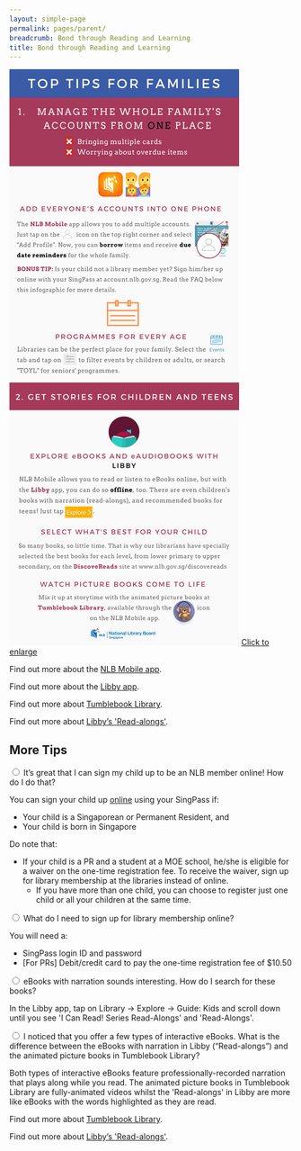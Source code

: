 ```yaml
---
layout: simple-page
permalink: pages/parent/
breadcrumb: Bond through Reading and Learning
title: Bond through Reading and Learning
---
```

<a href="/images/Parent_highres.png">![An infographic with tips on how to bond through reading and learning.](/images/Parent.png)</a>
<a href="/images/Parent_highres.png">Click to enlarge</a>

<html>

<head>
<meta name="viewport" content="width=device-width, initial-scale=1">

</head>

<body>

<p>Find out more about the <a href="/get-started-with/nlb-mobile/">NLB Mobile app</a>.</p>
<p>Find out more about the <a href="/get-started-with/Libby/">Libby app</a>.</p>
   <p>Find out more about <a href="https://www.tumblebooklibrary.com/Help.aspx">Tumblebook Library</a>.</p>
<p>Find out more about <a href="https://help.overdrive.com/en-us/1152.htm#thundercontent">Libby&rsquo;s 'Read-alongs'</a>.</p>
<h2>More Tips</h2>
<div class="acc-kontainer">          
	<div>
		<input type="radio" name="acc" id="acc1">
		<label for="acc1"><i></i> It’s great that I can sign my child up to be an NLB member online! How do I do that?</label>
		<div class="acc-body">
			 <p>You can sign your child up <a href="https://account.nlb.gov.sg">online</a> using your SingPass if:</p>
<ul>
<li>Your child is a Singaporean or Permanent Resident, and</li>
<li>Your child is born in Singapore</li>
</ul>
<p>Do note that:</p>
<ul>
<li>If your child is a PR and a student at a MOE school, he/she is eligible for a waiver on the one-time registration fee. To receive the waiver, sign up for library membership at the libraries instead of online.
<ul>
<li>If you have more than one child, you can choose to register just one child or all your children at the same time.</li>
</ul>
</li>
</ul>
		</div>
	</div>
    <div>
        <input type="radio" name="acc" id="acc2">
        <label for="acc2"><i></i>What do I need to sign up for library membership online?</label>
        <div class="acc-body">
			<p>You will need a:</p>
			<ul><li>SingPass login ID and password</li>
			<li>[For PRs] Debit/credit card to pay the one-time registration fee of $10.50</li>
      </ul>
		</div>
	</div>
	<div>
		<input type="radio" name="acc" id="acc3">
        <label for="acc3"><i></i> eBooks with narration sounds interesting. How do I search for these books?</label>
        <div class="acc-body">
			<p>In the Libby app, tap on Library -> Explore -> Guide: Kids and scroll down until you see 'I Can Read! Series Read-Alongs' and 'Read-Alongs'.</p>
		</div>
    </div>

  <div>
        <input type="radio" name="acc" id="acc4">
        <label for="acc4"><i></i>I noticed that you offer a few types of interactive eBooks. What is the difference between the eBooks with narration in Libby (“Read-alongs”) and the animated picture books in Tumblebook Library?</label>
        <div class="acc-body">
			<p>Both types of interactive eBooks feature professionally-recorded narration that plays along while you read. The animated picture books in Tumblebook Library are fully-animated videos whilst the 'Read-alongs' in Libby are more like eBooks with the words highlighted as they are read.</p>
			 <p>Find out more about <a href="https://www.tumblebooklibrary.com/Help.aspx">Tumblebook Library</a>.</p>
<p>Find out more about <a href="https://help.overdrive.com/en-us/1152.htm#thundercontent">Libby&rsquo;s 'Read-alongs'</a>.</p>
   	</div>
	</div>



